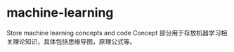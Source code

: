 # machine-learning
Store machine learning concepts and code
Concept 部分用于存放机器学习相关理论知识，具体包括思维导图，原理公式等。
